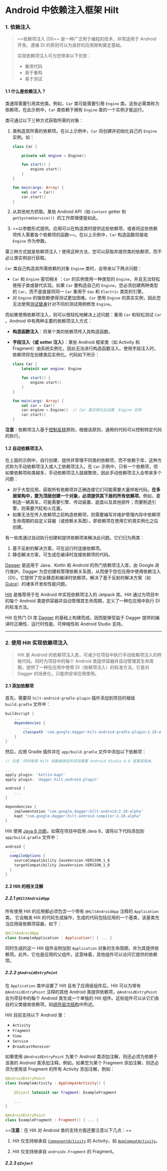 # Android 中依赖注入框架 Hilt





### 1. 依赖注入

>   ==依赖项注入 (DI)== 是一种广泛用于编程的技术，非常适用于 Android 开发。遵循 DI 的原则可以为良好的应用架构奠定基础。
>
>   实现依赖项注入可为您带来以下优势：
>
>   -   重用代码
>   -   易于重构
>   -   易于测试



#### 1.1  什么是依赖注入？

类通常需要引用其他类。例如，`Car` 类可能需要引用 `Engine` 类。这些必需类称为依赖项，在此示例中，`Car` 类依赖于拥有 `Engine` 类的一个实例才能运行。

类可通过以下三种方式获取所需的对象：

1.  类构造其所需的依赖项。在以上示例中，`Car` 将创建并初始化自己的 `Engine` 实例。如：

    ```kotlin
    class Car {
    
        private val engine = Engine()
    
        fun start() {
            engine.start()
        }
    }
    
    fun main(args: Array) {
        val car = Car()
        car.start()
    }
    ```

2.  从其他地方抓取。某些 Android API（如 `Context` getter 和 `getSystemService()`）的工作原理便是如此。

3.  ==以参数形式提供。应用可以在构造类时提供这些依赖项，或者将这些依赖项传入需要各个依赖项的函数==。在以上示例中，`Car` 构造函数将接收 `Engine` 作为参数。

第三种方式就是依赖项注入！使用这种方法，您可以获取并提供类的依赖项，而不必让类实例自行获取。



 `Car` 类自己构造其所需依赖的对象  `Engine` 类时，会带来以下两点问题：

-   `Car` 和 `Engine` 密切相关 ：`Car` 的实例使用一种类型的 `Engine`，并且无法轻松使用子类或替代实现。如果 `Car` 要构造自己的 `Engine`，您必须创建两种类型的 `Car`，而不是直接将同一 `Car` 重用于 `Gas` 和 `Electric` 类型的引擎。
-   对 `Engine` 的强依赖使得测试更加困难。`Car` 使用 `Engine` 的真实实例，因此您无法使用[测试替身](https://en.wikipedia.org/wiki/Test_double)针对不同的测试用例修改 `Engine`。



而如果使用依赖项注入，则可以很轻松地解决上述问题：重用 `Car` 和轻松测试 `Car` 。Android 中有两种主要的依赖项注入方式：

-   **构造函数注入**：将某个类的依赖项传入其构造函数。

-   **字段注入（或 setter 注入）**：某些 Android 框架类（如 Activity 和 Fragment）由系统实例化，因此无法进行构造函数注入。使用字段注入时，依赖项将在创建类后实例化。代码如下所示：

    ```kotlin
    class Car {
        lateinit var engine: Engine
    
        fun start() {
            engine.start()
        }
    }
    
    fun main(args: Array) {
        val car = Car()
        car.engine = Engine()  // Car 类实例化后设置  Engine 实例
        car.start()
    }
    ```

**注意**：依赖项注入基于[控制反转](https://en.wikipedia.org/wiki/Inversion_of_control)原则，根据该原则，通用的代码可以控制特定代码的执行。



#### 1.2 自动依赖项注入

在上面的示例中，自行创建、提供并管理不同类的依赖项，而不依赖于库，这种方式称为手动依赖项注入或人工依赖项注入。在 `Car` 示例中，只有一个依赖项，但如果依赖项和类越多，手动依赖项注入就越繁琐，因此手动依赖项注入会带来多个问题：

-   对于大型应用，获取所有依赖项并正确连接它们可能需要大量样板代码。**在多层架构中，要为顶层创建一个对象，必须提供其下层的所有依赖项**。例如，要制造一辆真车，可能需要引擎、传动装置、底盘以及其他部件；而要制造引擎，则需要汽缸和火花塞。
-   如果无法在传入依赖项之前构造依赖项，则需要编写并维护管理内存中依赖项生命周期的自定义容器（或依赖关系图）。即依赖项在使用它的类实例化之后创建。



有一些库通过自动执行创建和提供依赖项来解决此问题。它们归为两类：

1.  基于反射的解决方案，可在运行时连接依赖项。
2.  静态解决方案，可生成在编译时连接依赖项的代码。

[Dagger](https://dagger.dev/) 是适用于 Java、Kotlin 和 Android 的热门依赖项注入库，由 Google 进行维护。Dagger 为您创建和管理依赖关系图，从而便于您在应用中使用依赖注入（DI）。它提供了完全静态和编译时依赖项，解决了基于反射的解决方案（如 [Guice](https://en.wikipedia.org/wiki/Google_Guice)）的诸多开发和性能问题。



[Hilt](https://developer.android.google.cn/training/dependency-injection/hilt-android) 是推荐用于在 Android 中实现依赖项注入的 Jetpack 库。Hilt 通过为项目中的每个 Android 类提供容器并自动管理其生命周期，定义了一种在应用中执行 DI 的标准方法。

Hilt 在热门 DI 库 [Dagger](https://developer.android.google.cn/training/dependency-injection/dagger-basics) 的基础上构建而成，因而能够受益于 Dagger 提供的编译时正确性、运行时性能、可伸缩性和 Android Studio 支持。



------



### 2. 使用 Hilt 实现依赖项注入

>   Hilt 是 Android 的依赖项注入库，可减少在项目中执行手动依赖项注入的样板代码。同时为项目中的每个 Android 类提供容器并自动管理其生命周期，提供了一种在应用中使用 DI（依赖项注入）的标准方法，它是对 Dagger 的场景化，只能供安卓应用使用。





#### 2.1 添加依赖项

首先，需要将 `hilt-android-gradle-plugin` 插件添加到项目的根级 `build.gradle` 文件中：

```groovy
buildscript {
    ...
    dependencies {
        ...
        classpath 'com.google.dagger:hilt-android-gradle-plugin:2.28-alpha'
    }
}
```

然后，应用 Gradle 插件并在 `app/build.gradle` 文件中添加以下依赖项：

```groovy
// 注意：同时使用 Hilt 和数据绑定的项目需要 Android Studio 4.0 或更高版本。

...
apply plugin: 'kotlin-kapt'
apply plugin: 'dagger.hilt.android.plugin'

android {
    ...
}

dependencies {
    implementation "com.google.dagger:hilt-android:2.28-alpha"
    kapt "com.google.dagger:hilt-android-compiler:2.28-alpha"
}
```

Hilt 使用 [Java 8 功能](https://developer.android.google.cn/studio/write/java8-support)。如需在项目中启用 Java 8，请将以下代码添加到 `app/build.gradle` 文件中：

```groovy
android {
  ...
  compileOptions {
    sourceCompatibility JavaVersion.VERSION_1_8
    targetCompatibility JavaVersion.VERSION_1_8
  }
}
```



#### 2.2 Hilt 的相关注解



##### 2.2.1 `@HiltAndroidApp`

所有使用 Hilt 的应用都必须包含一个带有 `@HiltAndroidApp` 注释的 `Application` 类。 它会触发 Hilt 的代码生成操作，生成的代码包括应用的一个基类，该基类充当应用级依赖项容器，如下：

```kotlin
@HiltAndroidApp
class ExampleApplication : Application() { ... }
```

同时生成的这一 Hilt 组件会附加到 `Application` 对象的生命周期，并为其提供依赖项。此外，它也是应用的父组件，这意味着，其他组件可以访问它提供的依赖项。



##### 2.2.2 `@AndroidEntryPoint`

在 `Application` 类中设置了 Hilt 且有了应用级组件后，Hilt 可以为带有 `@AndroidEntryPoint` 注释的其他 Android 类提供依赖项，`@AndroidEntryPoint` 会为项目中的每个 Android 类生成一个单独的 Hilt 组件。这些组件可以从它们各自的父类接收依赖项，如[组件层次结构](https://developer.android.google.cn/training/dependency-injection/hilt-android#component-hierarchy)中所述。



Hilt 目前支持以下 Android 类：

-   `Activity`
-   `Fragment`
-   `View`
-   `Service`
-   `BroadcastReceiver`

如果使用 `@AndroidEntryPoint` 为某个 Android 类添加注解，则还必须为依赖于该类的 Android 类添加注释。例如，如果您为某个 Fragment 添加注解，则还必须为使用该 Fragment 的所有 Activity 添加注解，例如：

```kotlin
@AndroidEntryPoint
class ExampleActivity : AppCompatActivity() { 
    
    @Inject lateinit var fragment: ExampleFragment
  
    ... 
}

@AndroidEntryPoint
class ExampleFragment : Fragment() { ... }
```



==**注意**：在 Hilt 对 Android 类的支持方面还要注意以下几点：==

1.  Hilt 仅支持继承自 [`ComponentActivity`](https://developer.android.google.cn/reference/kotlin/androidx/activity/ComponentActivity) 的 Activity，如 [`AppCompatActivity`](https://developer.android.google.cn/reference/kotlin/androidx/appcompat/app/AppCompatActivity)。

2.  Hilt 仅支持继承自 `androidx.Fragment` 的 Fragment。

    

##### 2.2.3 `@Inject`

